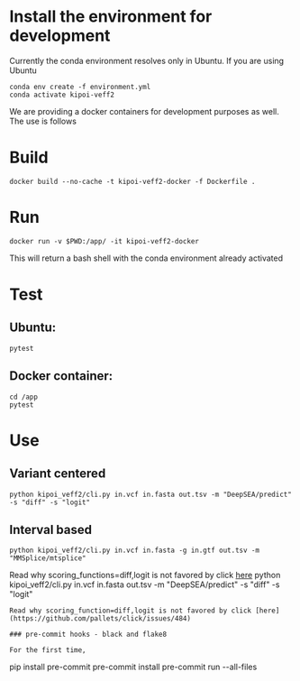 # Install the environment for development
Currently the conda environment resolves only in Ubuntu. If you are using Ubuntu 
```
conda env create -f environment.yml
conda activate kipoi-veff2
```

We are providing a docker containers for development purposes as well. The use is follows

# Build
```
docker build --no-cache -t kipoi-veff2-docker -f Dockerfile .

```

# Run 
```
docker run -v $PWD:/app/ -it kipoi-veff2-docker

```

This will return a bash shell with the conda environment already activated

# Test

## Ubuntu:
```
pytest
```

## Docker container: 
```
cd /app
pytest
```

# Use

## Variant centered
```
python kipoi_veff2/cli.py in.vcf in.fasta out.tsv -m "DeepSEA/predict" -s "diff" -s "logit"
```

## Interval based

```
python kipoi_veff2/cli.py in.vcf in.fasta -g in.gtf out.tsv -m "MMSplice/mtsplice"

```

Read why scoring_functions=diff,logit is not favored by click [here](https://github.com/pallets/click/issues/484)
python kipoi_veff2/cli.py in.vcf in.fasta out.tsv -m "DeepSEA/predict" -s "diff" -s "logit"
```
Read why scoring_function=diff,logit is not favored by click [here](https://github.com/pallets/click/issues/484)

### pre-commit hooks - black and flake8

For the first time,
```
pip install pre-commit 
pre-commit install
pre-commit run --all-files
```

